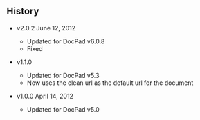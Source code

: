## History

- v2.0.2 June 12, 2012
	- Updated for DocPad v6.0.8
	- Fixed

- v1.1.0
	- Updated for DocPad v5.3
	- Now uses the clean url as the default url for the document

- v1.0.0 April 14, 2012
	- Updated for DocPad v5.0
